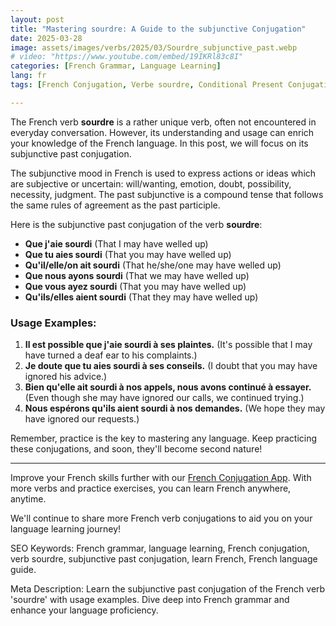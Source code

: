 ```yaml
---
layout: post
title: "Mastering sourdre: A Guide to the subjunctive Conjugation"
date: 2025-03-28
image: assets/images/verbs/2025/03/Sourdre_subjunctive_past.webp
# video: "https://www.youtube.com/embed/19IKRl83c8I"
categories: [French Grammar, Language Learning]
lang: fr
tags: [French Conjugation, Verbe sourdre, Conditional Present Conjugation, French Verbs, French Language Learning]

---
```


The French verb **sourdre** is a rather unique verb, often not encountered in everyday conversation. However, its understanding and usage can enrich your knowledge of the French language. In this post, we will focus on its subjunctive past conjugation. 

The subjunctive mood in French is used to express actions or ideas which are subjective or uncertain: will/wanting, emotion, doubt, possibility, necessity, judgment. The past subjunctive is a compound tense that follows the same rules of agreement as the past participle.

Here is the subjunctive past conjugation of the verb **sourdre**:

- **Que j'aie sourdi** (That I may have welled up)
- **Que tu aies sourdi** (That you may have welled up)
- **Qu'il/elle/on ait sourdi** (That he/she/one may have welled up)
- **Que nous ayons sourdi** (That we may have welled up)
- **Que vous ayez sourdi** (That you may have welled up)
- **Qu'ils/elles aient sourdi** (That they may have welled up)

### Usage Examples:

1. **Il est possible que j'aie sourdi à ses plaintes.** (It's possible that I may have turned a deaf ear to his complaints.)
2. **Je doute que tu aies sourdi à ses conseils.** (I doubt that you may have ignored his advice.)
3. **Bien qu'elle ait sourdi à nos appels, nous avons continué à essayer.** (Even though she may have ignored our calls, we continued trying.)
4. **Nous espérons qu'ils aient sourdi à nos demandes.** (We hope they may have ignored our requests.)

Remember, practice is the key to mastering any language. Keep practicing these conjugations, and soon, they'll become second nature!

---

Improve your French skills further with our [French Conjugation App]({{site.appStore.url}}). With more verbs and practice exercises, you can learn French anywhere, anytime.

We'll continue to share more French verb conjugations to aid you on your language learning journey!

SEO Keywords: French grammar, language learning, French conjugation, verb sourdre, subjunctive past conjugation, learn French, French language guide.

Meta Description: Learn the subjunctive past conjugation of the French verb 'sourdre' with usage examples. Dive deep into French grammar and enhance your language proficiency.